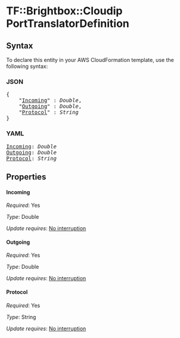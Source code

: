 # TF::Brightbox::Cloudip PortTranslatorDefinition

## Syntax

To declare this entity in your AWS CloudFormation template, use the following syntax:

### JSON

<pre>
{
    "<a href="#incoming" title="Incoming">Incoming</a>" : <i>Double</i>,
    "<a href="#outgoing" title="Outgoing">Outgoing</a>" : <i>Double</i>,
    "<a href="#protocol" title="Protocol">Protocol</a>" : <i>String</i>
}
</pre>

### YAML

<pre>
<a href="#incoming" title="Incoming">Incoming</a>: <i>Double</i>
<a href="#outgoing" title="Outgoing">Outgoing</a>: <i>Double</i>
<a href="#protocol" title="Protocol">Protocol</a>: <i>String</i>
</pre>

## Properties

#### Incoming

_Required_: Yes

_Type_: Double

_Update requires_: [No interruption](https://docs.aws.amazon.com/AWSCloudFormation/latest/UserGuide/using-cfn-updating-stacks-update-behaviors.html#update-no-interrupt)

#### Outgoing

_Required_: Yes

_Type_: Double

_Update requires_: [No interruption](https://docs.aws.amazon.com/AWSCloudFormation/latest/UserGuide/using-cfn-updating-stacks-update-behaviors.html#update-no-interrupt)

#### Protocol

_Required_: Yes

_Type_: String

_Update requires_: [No interruption](https://docs.aws.amazon.com/AWSCloudFormation/latest/UserGuide/using-cfn-updating-stacks-update-behaviors.html#update-no-interrupt)


